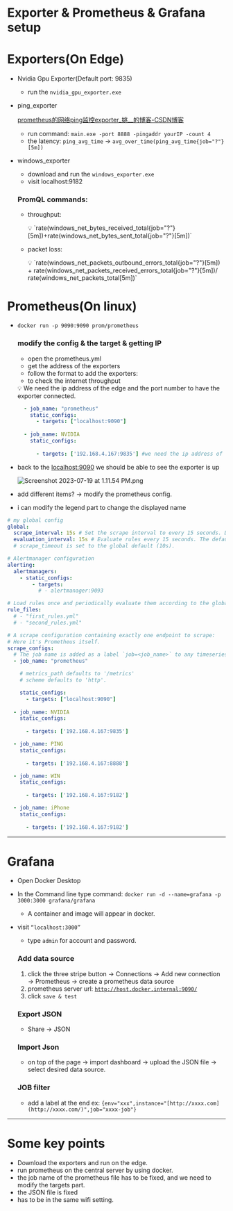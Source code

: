 # Exporter & Prometheus & Grafana setup

# Exporters(On Edge)

- Nvidia Gpu Exporter(Default port: 9835)
    - run the `nvidia_gpu_exporter.exe`
- ping_exporter
    
    [prometheus的网络ping监控exporter_姚__的博客-CSDN博客](https://blog.csdn.net/qq_32969313/article/details/124878153)
    
    - run command: `main.exe -port 8888 -pingaddr yourIP -count 4`
    - the latency: `ping_avg_time` → `avg_over_time(ping_avg_time{job="?"}[5m])`
- windows_exporter
    - download and run the `windows_exporter.exe`
    - visit localhost:9182
    
    ### PromQL commands:
    
    - throughput:
        
        <aside>
        💡 `rate(windows_net_bytes_received_total{job="?"}[5m])+rate(windows_net_bytes_sent_total{job="?"}[5m])`
        
        </aside>
        
    - packet loss:
        
        <aside>
        💡 `rate(windows_net_packets_outbound_errors_total{job="?"}[5m]) + rate(windows_net_packets_received_errors_total{job="?"}[5m])/ rate(windows_net_packets_total[5m])`
        
        </aside>
        

# Prometheus(On linux)

- `docker run -p 9090:9090 prom/prometheus`
    
    ### modify the config & the target & getting IP
    
    - open the prometheus.yml
    - get the address of the exporters
    - follow the format to add the exporters:
    - to check the internet throughput
    
    <aside>
    💡 We need the ip address of the edge and the port number to have the exporter connected.
    
    </aside>
    
    ```yaml
      - job_name: "prometheus"
        static_configs:
          - targets: ["localhost:9090"]
          
      - job_name: NVIDIA
        static_configs:
        
          - targets: ['192.168.4.167:9835'] #we need the ip address of the edge and the port number to have the exporter.
    ```
    
- back to the [localhost:9090](http://localhost:9090) we should be able to see the exporter is up
    
    ![Screenshot 2023-07-19 at 1.11.54 PM.png](https://s3-us-west-2.amazonaws.com/secure.notion-static.com/845865e2-1621-40d9-9c10-ec56b24ce9ff/Screenshot_2023-07-19_at_1.11.54_PM.png)
    
- add different items? → modify the prometheus config.
- i can modify the legend part to change the displayed name

```yaml
# my global config
global:
  scrape_interval: 15s # Set the scrape interval to every 15 seconds. Default is every 1 minute.
  evaluation_interval: 15s # Evaluate rules every 15 seconds. The default is every 1 minute.
  # scrape_timeout is set to the global default (10s).

# Alertmanager configuration
alerting:
  alertmanagers:
    - static_configs:
        - targets:
          # - alertmanager:9093

# Load rules once and periodically evaluate them according to the global 'evaluation_interval'.
rule_files:
  # - "first_rules.yml"
  # - "second_rules.yml"

# A scrape configuration containing exactly one endpoint to scrape:
# Here it's Prometheus itself.
scrape_configs:
  # The job name is added as a label `job=<job_name>` to any timeseries scraped from this config.
  - job_name: "prometheus"

    # metrics_path defaults to '/metrics'
    # scheme defaults to 'http'.

    static_configs:
      - targets: ["localhost:9090"]
      
  - job_name: NVIDIA
    static_configs:
    
      - targets: ['192.168.4.167:9835']

  - job_name: PING
    static_configs:
    
      - targets: ['192.168.4.167:8888']

  - job_name: WIN
    static_configs:
    
      - targets: ['192.168.4.167:9182']

  - job_name: iPhone
    static_configs:
    
      - targets: ['192.168.4.167:9182']
```

---

# Grafana

- Open Docker Desktop
- In the Command line type command: `docker run -d --name=grafana -p 3000:3000 grafana/grafana`
    - A container and image will appear in docker.
- visit `“localhost:3000”`
    - type `admin`  for account and password.
    
    ### Add data source
    
    1. click the three stripe button → Connections →  Add new connection → Prometheus → create a prometheus data source
    2. prometheus server url: [`http://host.docker.internal:9090/`](http://host.docker.internal:9090/)  
    3. click `save & test`
    
    ### Export JSON
    
    - Share → JSON
    
    ### Import Json
    
    - on top of the page → import dashboard → upload the JSON file → select desired data source.
    
    ### JOB filter
    
    - add a label at the end ex: `{env="xxx",instance="[http://xxxx.com](http://xxxx.com/)",job="xxxx-job"}`

---

# Some key points

- Download the exporters and run on the edge.
- run prometheus on the central server by using docker.
- the job name of the prometheus file has to be fixed, and we need to modify the targets part.
- the JSON file is fixed
- has to be in the same wifi setting.
